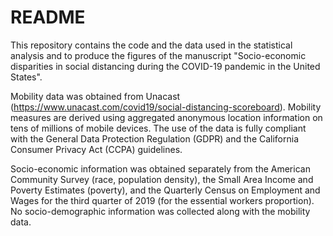 # README 

This repository contains the code and the data used in the statistical analysis and to produce the figures of the manuscript "Socio-economic disparities in social distancing during the COVID-19 pandemic in the United States".

Mobility data was obtained from Unacast (https://www.unacast.com/covid19/social-distancing-scoreboard). Mobility measures are derived using aggregated anonymous location information on tens of millions of mobile devices. The use of the data is fully compliant with the General Data Protection Regulation (GDPR) and the California Consumer Privacy Act (CCPA) guidelines.

Socio-economic information was obtained separately from the American Community Survey (race, population density), the Small Area Income and Poverty Estimates (poverty), and the Quarterly Census on Employment and Wages for the third quarter of 2019 (for the essential workers proportion). No socio-demographic information was collected along with the mobility data. 



